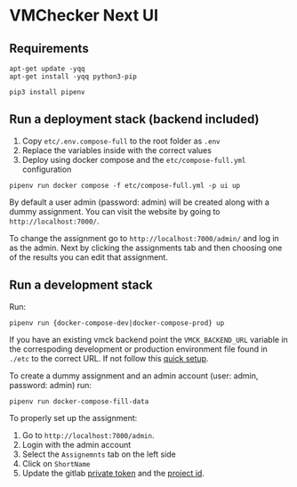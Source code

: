 # VMChecker Next UI

## Requirements

```
apt-get update -yqq
apt-get install -yqq python3-pip

pip3 install pipenv
```

## Run a deployment stack (backend included)

1. Copy `etc/.env.compose-full` to the root folder as `.env`
2. Replace the variables inside with the correct values
3. Deploy using docker compose and the `etc/compose-full.yml` configuration

```
pipenv run docker compose -f etc/compose-full.yml -p ui up
```

By default a user admin (password: admin) will be created along with a dummy assignment.
You can visit the website by going to `http://localhost:7000/`.

To change the assignment go to `http://localhost:7000/admin/` and log in as the admin.
Next by clicking the assignments tab and then choosing one of the results you can edit that assignment.

## Run a development stack

Run:
```
pipenv run {docker-compose-dev|docker-compose-prod} up
```

If you have an existing vmck backend point the `VMCK_BACKEND_URL` variable in the correspoding development or production environment file found in `./etc` to the correct URL.
If not follow this [quick setup](https://github.com/systems-cs-pub-ro/vmchecker-next-api).

To create a dummy assignment and an admin account (user: admin, password: admin) run:
```
pipenv run docker-compose-fill-data
```

To properly set up the assignment:
1. Go to `http://localhost:7000/admin`.
2. Login with the admin account
3. Select the `Assignemnts` tab on the left side
4. Click on `ShortName`
5. Update the gitlab [private token](https://docs.gitlab.com/ee/user/profile/personal_access_tokens.html#create-a-personal-access-token) and the [project id](https://github.com/systems-cs-pub-ro/vmchecker-next/wiki/Teaching-Assistant-Handbook#23-find-the-project-id).
